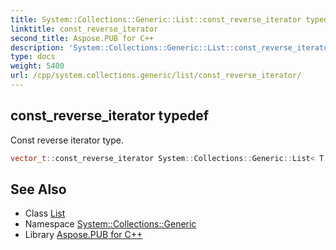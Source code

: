 ```yaml
---
title: System::Collections::Generic::List::const_reverse_iterator typedef
linktitle: const_reverse_iterator
second_title: Aspose.PUB for C++
description: 'System::Collections::Generic::List::const_reverse_iterator typedef. Const reverse iterator type in C++.'
type: docs
weight: 5400
url: /cpp/system.collections.generic/list/const_reverse_iterator/
---
```

## const_reverse_iterator typedef


Const reverse iterator type.

```cpp
vector_t::const_reverse_iterator System::Collections::Generic::List< T >::const_reverse_iterator
```

## See Also

* Class [List](../)
* Namespace [System::Collections::Generic](../../)
* Library [Aspose.PUB for C++](../../../)
